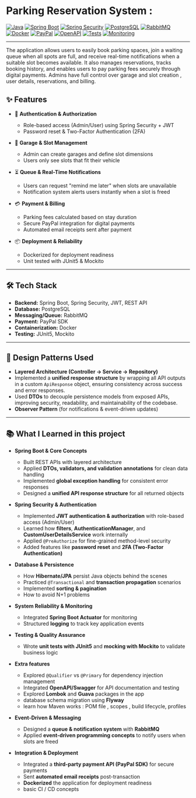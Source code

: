 # Parking Reservation System  :

[![Java](https://img.shields.io/badge/Java-21-orange?logo=openjdk)](https://www.oracle.com/java/technologies/javase/jdk21-archive-downloads.html)
[![Spring Boot](https://img.shields.io/badge/Spring%20Boot-3.5.4-brightgreen?logo=springboot)](https://spring.io/projects/spring-boot)
[![Spring Security](https://img.shields.io/badge/Security-Spring%20Security%20+%20JWT-red?logo=springsecurity)](https://spring.io/projects/spring-security)
[![PostgreSQL](https://img.shields.io/badge/PostgreSQL-14-blue?logo=postgresql)](https://www.postgresql.org/)
[![RabbitMQ](https://img.shields.io/badge/Messaging-RabbitMQ-FF6600?logo=rabbitmq)](https://www.rabbitmq.com/)
[![Docker](https://img.shields.io/badge/Container-Docker-2496ED?logo=docker)](https://www.docker.com/)
[![PayPal](https://img.shields.io/badge/Payments-PayPal-00457C?logo=paypal)](https://developer.paypal.com/)
[![OpenAPI](https://img.shields.io/badge/API-OpenAPI%20%2F%20Swagger-85EA2D?logo=swagger)](https://swagger.io/tools/open-source/openapi/)
[![Tests](https://img.shields.io/badge/Tests-JUnit5%20+%20Mockito-yellow?logo=jest)](https://junit.org/junit5/)
[![Monitoring](https://img.shields.io/badge/Monitoring-Spring%20Boot%20Actuator-lightgrey?logo=grafana)](https://docs.spring.io/spring-boot/docs/current/reference/html/actuator.html)

---


The application allows users to easily book parking spaces, join a waiting queue when all spots are full, and receive real-time notifications when a suitable slot becomes available. It also manages reservations, tracks booking history, and enables users to pay parking fees securely through digital payments. Admins have full control over garage and slot creation , user details, reservations, and billing.

## ✨ Features  

- 🔐 **Authentication & Authorization**  
  - Role-based access (Admin/User) using Spring Security + JWT  
  - Password reset & Two-Factor Authentication (2FA)  

- 🏢 **Garage & Slot Management**  
  - Admin can create garages and define slot dimensions  
  - Users only see slots that fit their vehicle  

- ⏳ **Queue & Real-Time Notifications**  
  - Users can request "remind me later" when slots are unavailable  
  - Notification system alerts users instantly when a slot is freed  

- 💳 **Payment & Billing**  
  - Parking fees calculated based on stay duration  
  - Secure PayPal integration for digital payments  
  - Automated email receipts sent after payment  

- 📦 **Deployment & Reliability**  
  - Dockerized for deployment readiness  
  - Unit tested with JUnit5 & Mockito  

---

## 🛠️ Tech Stack  

- **Backend:** Spring Boot, Spring Security, JWT, REST API  
- **Database:** PostgreSQL  
- **Messaging/Queue:** RabbitMQ  
- **Payment:** PayPal SDK  
- **Containerization:** Docker  
- **Testing:** JUnit5, Mockito  

---

## 🔹 Design Patterns Used  

- **Layered Architecture (Controller → Service → Repository)**
-  Implemented a **unified response structure** by wrapping all API outputs in a custom `ApiResponse` object, ensuring consistency across success and error responses.
- Used **DTOs** to decouple persistence models from exposed APIs, improving security, readability, and maintainability of the codebase.  
- **Observer Pattern** (for notifications & event-driven updates)

---

## 📚 What I Learned in this project

- **Spring Boot & Core Concepts**  
  - Built REST APIs with layered architecture   
  - Applied **DTOs, validators, and validation annotations** for clean data handling  
  - Implemented **global exception handling** for consistent error responses  
  - Designed a **unified API response structure** for all returned objects  

- **Spring Security & Authentication**  
  - Implemented **JWT authentication & authorization** with role-based access (Admin/User)  
  - Learned how **filters**, **AuthenticationManager**, and **CustomUserDetailsService** work internally  
  - Applied `@PreAuthorize` for fine-grained method-level security  
  - Added features like **password reset** and **2FA (Two-Factor Authentication)**  

- **Database & Persistence**  
  - How **Hibernate/JPA** persist Java objects behind the scenes   
  - Practiced `@Transactional` and **transaction propagation** scenarios  
  - Implemented **sorting & pagination**
  - How to avoid N+1 problems 

- **System Reliability & Monitoring**  
  - Integrated **Spring Boot Actuator** for monitoring  
  - Structured **logging** to track key application events  

- **Testing & Quality Assurance**  
  - Wrote **unit tests with JUnit5** and **mocking with Mockito** to validate business logic  

- **Extra features**  
  - Explored `@Qualifier` vs `@Primary` for dependency injection management 
  - Integrated **OpenAPI/Swagger** for API documentation and testing
  - Explored **Lombok** and **Guava** packages in the app
  - database schema migration using **Flyway**
  - learn how Maven works : POM file , scopes , build lifecycle, profiles

- **Event-Driven & Messaging**  
  - Designed a **queue & notification system** with **RabbitMQ**  
  - Applied **event-driven programming concepts** to notify users when slots are freed  

- **Integration & Deployment**  
  - Integrated a **third-party payment API (PayPal SDK)** for secure payments  
  - Sent **automated email receipts** post-transaction  
  - **Dockerized** the application for deployment readiness
  - basic CI / CD concepts









